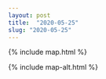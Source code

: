 ```yaml
---
layout: post
title:  "2020-05-25"
slug: "2020-05-25"
---
```

{% include map.html %}

{% include map-alt.html %}
